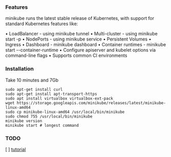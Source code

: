### Features

minikube runs the latest stable release of Kubernetes, with support for
standard Kubernetes features like:

  • LoadBalancer - using minikube tunnel
  • Multi-cluster - using minikube start -p <name>
  • NodePorts - using minikube service
  • Persistent Volumes
  • Ingress
  • Dashboard - minikube dashboard
  • Container runtimes - minikube start --container-runtime
  • Configure apiserver and kubelet options via command-line flags
  • Supports common CI environments
### Installation

Take 10 minutes and  7Gb
```
sudo apt-get install curl
sudo apt-get install apt-transport-https
sudo apt install virtualbox virtualbox-ext-pack
wget https://storage.googleapis.com/minikube/releases/latest/minikube-linux-amd64
sudo cp minikube-linux-amd64 /usr/local/bin/minikube
sudo chmod 755 /usr/local/bin/minikube
minikube version
minikube start # longest command
```

### TODO

[ ] [tutorial](https://kubernetes.io/docs/tutorials/hello-minikube/) 
